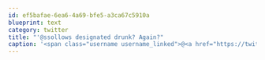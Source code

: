 ```yaml
---
id: ef5bafae-6ea6-4a69-bfe5-a3ca67c5910a
blueprint: text
category: twitter
title: "'@ssollows designated drunk? Again?"
caption: '<span class="username username_linked">@<a href="https://twitter.com/ssollows" title="Scott Sollows">ssollows</a></span> designated drunk? Again?'
---
```


